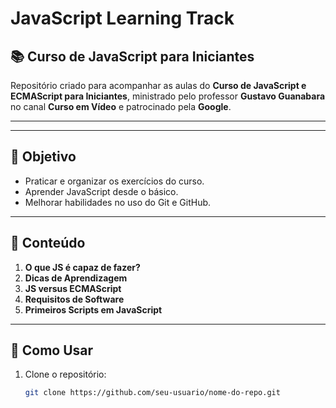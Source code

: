 # JavaScript Learning Track

## 📚 Curso de JavaScript para Iniciantes

Repositório criado para acompanhar as aulas do **Curso de JavaScript e ECMAScript para Iniciantes**, ministrado pelo professor **Gustavo Guanabara** no canal **Curso em Vídeo** e patrocinado pela **Google**.

---

---

## 🚀 Objetivo

- Praticar e organizar os exercícios do curso.
- Aprender JavaScript desde o básico.
- Melhorar habilidades no uso do Git e GitHub.

---

## 📝 Conteúdo

1. **O que JS é capaz de fazer?**
2. **Dicas de Aprendizagem**
3. **JS versus ECMAScript**
4. **Requisitos de Software**
5. **Primeiros Scripts em JavaScript**

---

## 🔧 Como Usar

1. Clone o repositório:

   ```bash
   git clone https://github.com/seu-usuario/nome-do-repo.git
   ```
